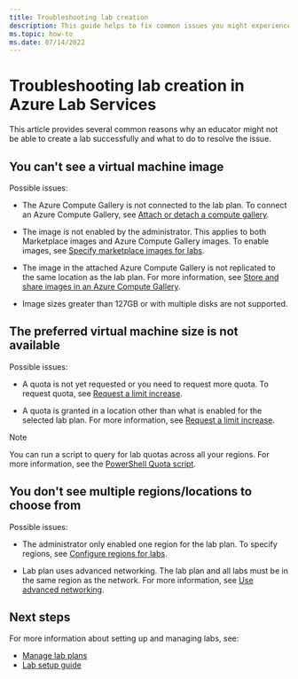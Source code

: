 ```yaml
---
title: Troubleshooting lab creation
description: This guide helps to fix common issues you might experience when using Azure Lab Services to create labs.
ms.topic: how-to
ms.date: 07/14/2022
---
```


# Troubleshooting lab creation in Azure Lab Services

This article provides several common reasons why an educator might not be able to create a lab successfully and what to do to resolve the issue.

## You can't see a virtual machine image

Possible issues:

- The Azure Compute Gallery is not connected to the lab plan. To connect an Azure Compute Gallery, see [Attach or detach a compute gallery](/azure/lab-services/how-to-attach-detach-shared-image-gallery).

- The image is not enabled by the administrator. This applies to both Marketplace images and Azure Compute Gallery images. To enable images, see [Specify marketplace images for labs](specify-marketplace-images.md).

- The image in the attached Azure Compute Gallery is not replicated to the same location as the lab plan. For more information, see [Store and share images in an Azure Compute Gallery](/azure/virtual-machines/shared-image-galleries).

- Image sizes greater than 127GB or with multiple disks are not supported.

## The preferred virtual machine size is not available

Possible issues:

- A quota is not yet requested or you need to request more quota. To request quota, see [Request a limit increase](capacity-limits.md#request-a-limit-increase).

- A quota is granted in a location other than what is enabled for the selected lab plan. For more information, see [Request a limit increase](capacity-limits.md#request-a-limit-increase).

>[!NOTE]
> You can run a script to query for lab quotas across all your regions. For more information, see the [PowerShell Quota script](https://aka.ms/azlabs/scripts/quota-powershell).

## You don't see multiple regions/locations to choose from

Possible issues:

- The administrator only enabled one region for the lab plan. To specify regions, see [Configure regions for labs](create-and-configure-labs-admin.md).

- Lab plan uses advanced networking. The lab plan and all labs must be in the same region as the network. For more information, see [Use advanced networking](how-to-connect-vnet-injection.md).

## Next steps

For more information about setting up and managing labs, see:

- [Manage lab plans](how-to-manage-lab-plans.md)  
- [Lab setup guide](setup-guide.md)